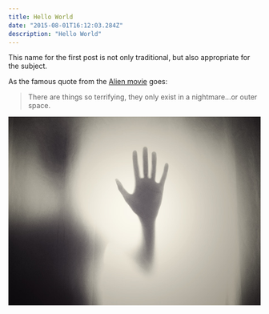 ```yaml
---
title: Hello World
date: "2015-08-01T16:12:03.284Z"
description: "Hello World"
---
```


This name for the first post is not only traditional, but also appropriate for the subject.

As the famous quote from the
[Alien movie](https://en.wikipedia.org/wiki/Alien_(film)) goes:

> There are things so terrifying, they only exist in a nightmare...or outer space.

![Alien Hello World](./hello-world.jpg)
